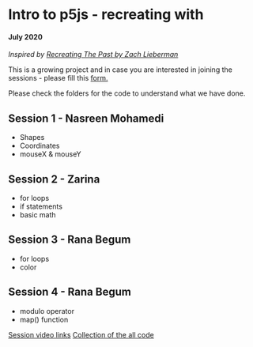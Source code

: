 # Intro to p5js - recreating with
#### July 2020

*Inspired by [Recreating The Past by Zach Lieberman](https://github.com/ofZach/RTP_SFPC_SUMMER20)*

This is a growing project and in case you are interested in joining the sessions - please fill this [form.](https://forms.gle/gikAh2nWgZJMHtJc7)

Please check the folders for the code to understand what we have done. 

## Session 1 - Nasreen Mohamedi
- Shapes
- Coordinates
- mouseX & mouseY

## Session 2 - Zarina
- for loops
- if statements
- basic math

## Session 3 - Rana Begum
- for loops
- color

## Session 4 - Rana Begum
- modulo operator
- map() function 

[Session video links](https://www.twitch.tv/collections/ynSUw_Y9IxYCQQ)
[Collection of the all code](https://bit.ly/rtp-codes)
